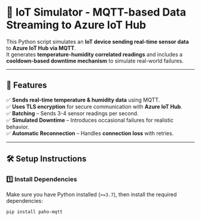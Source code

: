 # 📡 IoT Simulator - MQTT-based Data Streaming to Azure IoT Hub

This Python script simulates an **IoT device sending real-time sensor data** to **Azure IoT Hub via MQTT**.  
It generates **temperature-humidity correlated readings** and includes a **cooldown-based downtime mechanism** to simulate real-world failures.

---

## **🚀 Features**
✅ **Sends real-time temperature & humidity data** using MQTT.  
✅ **Uses TLS encryption** for secure communication with **Azure IoT Hub**.  
✅ **Batching** – Sends 3-4 sensor readings per second.  
✅ **Simulated Downtime** – Introduces occasional failures for realistic behavior.  
✅ **Automatic Reconnection** – Handles **connection loss** with retries.

---

## **🛠️ Setup Instructions**

### **1️⃣ Install Dependencies**
Make sure you have Python installed (`>=3.7`), then install the required dependencies:

```sh
pip install paho-mqtt
